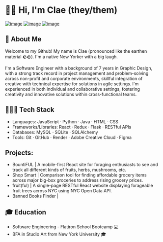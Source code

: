 # 👋🏻 Hi, I'm Clae (they/them)
[![image](https://img.shields.io/badge/LinkedIn-0077B5?style=for-the-badge&logo=linkedin&logoColor=white)](https://www.linkedin.com/in/clae-lu/) [![image](https://img.shields.io/badge/Gmail-D14836?style=for-the-badge&logo=gmail&logoColor=white)](mailto:claejlu@gmail.com) [![image](https://img.shields.io/badge/Medium-12100E?style=for-the-badge&logo=medium&logoColor=white)](https://medium.com/@kurararu)

## 🚀 About Me
Welcome to my Github! My name is Clae (pronounced like the earthen material 🪨🪨). I'm a native New Yorker with a big laugh.

I'm a Software Engineer with a background of 7 years in Graphic Design, with a strong track record in project management and problem-solving across non-profit and corporate environments, skillful integration of creative with technical expertise for solutions in agile settings. I'm experienced in both individual and collaborative settings, fostering creativity and innovative solutions within cross-functional teams.

## 🧑🏻‍💻 Tech Stack
* Languages: JavaScript · Python · Java · HTML · CSS
* Frameworks/Libraries: React · Redux · Flask · RESTful APIs
* Databases: MySQL · SQLite · SQLAlchemy
* Tools: Git · GitHub · Render · Adobe Creative Cloud · Figma

## Projects:
* BountiFUL | A mobile-first React site for foraging enthusiasts to see and track all different kinds of fruits, herbs, mushrooms, etc.
* Shop Smart | Comparison tool for finding affordable grocery items across major big-box groceries to address rising grocery prices.
* fruit(ful) | A single-page RESTful React website displaying forageable fruit trees across NYC using NYC Open Data API.
* Banned Books Finder | 


## 🎓 Education
* Software Engineering - Flatiron School Bootcamp 💻
* BFA in Studio Art from New York University 🎓

<!--
**clayruh/clayruh** is a ✨ _special_ ✨ repository because its `README.md` (this file) appears on your GitHub profile.

Here are some ideas to get you started:

- 🔭 I’m currently working on ...
- 🌱 I’m currently learning ...
- 👯 I’m looking to collaborate on ...
- 🤔 I’m looking for help with ...
- 💬 Ask me about ...
- 📫 How to reach me: ...
- 😄 Pronouns: ...
- ⚡ Fun fact: ...
-->
